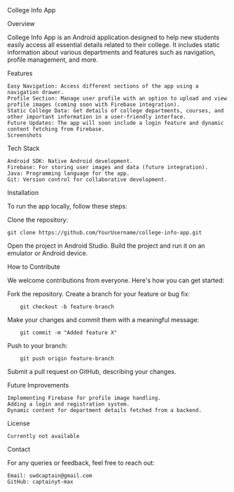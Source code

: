 College Info App

Overview

College Info App is an Android application designed to help new students easily access all essential details related to their college. It includes static information about various departments and features such as navigation, profile management, and more.

Features

	Easy Navigation: Access different sections of the app using a navigation drawer.
	Profile Section: Manage user profile with an option to upload and view profile images (coming soon with Firebase integration).
	Static College Data: Get details of college departments, courses, and other important information in a user-friendly interface.
	Future Updates: The app will soon include a login feature and dynamic content fetching from Firebase.
	Screenshots

Tech Stack

	Android SDK: Native Android development.	
	Firebase: For storing user images and data (future integration).
	Java: Programming language for the app.
	Git: Version control for collaborative development.


Installation

To run the app locally, follow these steps:

Clone the repository:

	git clone https://github.com/YourUsername/college-info-app.git	
 
Open the project in Android Studio.
Build the project and run it on an emulator or Android device.


How to Contribute

We welcome contributions from everyone. Here's how you can get started:

Fork the repository.
Create a branch for your feature or bug fix:

		git checkout -b feature-branch
Make your changes and commit them with a meaningful message:

		git commit -m "Added feature X"
Push to your branch:

		git push origin feature-branch
Submit a pull request on GitHub, describing your changes.


Future Improvements

	Implementing Firebase for profile image handling.
	Adding a login and registration system.
	Dynamic content for department details fetched from a backend.


License

	Currently not available

Contact

For any queries or feedback, feel free to reach out:

	Email: swdcaptain@gmail.com
	GitHub: captainyt-max
